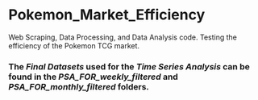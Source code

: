 # Pokemon_Market_Efficiency
Web Scraping, Data Processing, and Data Analysis code. Testing the efficiency of the Pokemon TCG market.

### The *Final Datasets* used for the *Time Series Analysis* can be found in the *PSA_FOR_weekly_filtered* and *PSA_FOR_monthly_filtered* folders.

